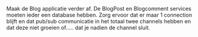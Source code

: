 Maak de Blog applicatie verder af. 
De BlogPost en Blogcomment services moeten ieder een database hebben.
Zorg ervoor dat er maar 1 connection blijft en dat pub/sub communicatie in het totaal twee channels hebben en dat deze niet groeien of..... dat je nadien de channel sluit.
